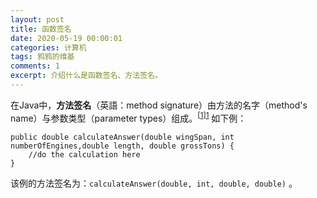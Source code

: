 ```yaml
---
layout: post
title: 函数签名
date: 2020-05-19 00:00:01
categories: 计算机
tags: 鸦鸦的维基
comments: 1
excerpt: 介绍什么是函数签名、方法签名。
---
```


在Java中，**方法签名**（英語：method signature）由方法的名字（method's name）与参数类型（parameter types）组成。<sup>[[1]][1]</sup> 如下例：

```
public double calculateAnswer(double wingSpan, int numberOfEngines,double length, double grossTons) {
    //do the calculation here
}
```

该例的方法签名为：`calculateAnswer(double, int, double, double)` 。

[1]: https://docs.oracle.com/javase/tutorial/java/javaOO/methods.html  "Oracle文档 - Defining Methods"